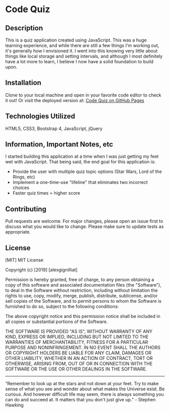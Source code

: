 # Code Quiz

## Description

This is a quiz application created using JavaScript. This was a huge learning experience, and while there are still a few things I'm working out, it's generally how I envisioned it. I went into this knowing very little about things like local storage and setting intervals, and although I most definitely have a lot more to learn, I believe I now have a solid foundation to build upon.


## Installation

Clone to your local machine and open in your favorite code editor to check it out! Or visit the deployed version at: [Code Quiz on GitHub Pages]()

## Technologies Utilized

HTML5, CSS3, Bootstrap 4, JavaScript, jQuery

## Information, Important Notes, etc

I started building this application at a time when I was just getting my feet wet with JavaScript. That being said, the end goal for this application is:

- Provide the user with multiple quiz topic options (Star Wars, Lord of the Rings, etc)
- Implement a one-time-use "lifeline" that eliminates two incorrect choices
- Faster quiz times = higher score 

## Contributing

Pull requests are welcome. For major changes, please open an issue first to discuss what you would like to change.
Please make sure to update tests as appropriate.

## License

[MIT]
MIT License

Copyright (c) [2019] [alexgignilliat]

Permission is hereby granted, free of charge, to any person obtaining a copy
of this software and associated documentation files (the "Software"), to deal
in the Software without restriction, including without limitation the rights
to use, copy, modify, merge, publish, distribute, sublicense, and/or sell
copies of the Software, and to permit persons to whom the Software is
furnished to do so, subject to the following conditions:

The above copyright notice and this permission notice shall be included in all
copies or substantial portions of the Software.

THE SOFTWARE IS PROVIDED "AS IS", WITHOUT WARRANTY OF ANY KIND, EXPRESS OR
IMPLIED, INCLUDING BUT NOT LIMITED TO THE WARRANTIES OF MERCHANTABILITY,
FITNESS FOR A PARTICULAR PURPOSE AND NONINFRINGEMENT. IN NO EVENT SHALL THE
AUTHORS OR COPYRIGHT HOLDERS BE LIABLE FOR ANY CLAIM, DAMAGES OR OTHER
LIABILITY, WHETHER IN AN ACTION OF CONTRACT, TORT OR OTHERWISE, ARISING FROM,
OUT OF OR IN CONNECTION WITH THE SOFTWARE OR THE USE OR OTHER DEALINGS IN THE
SOFTWARE.

- - - - -

“Remember to look up at the stars and not down at your feet. Try to make sense of what you see and wonder about what makes the Universe exist. Be curious. And however difficult life may seem, there is always something you can do and succeed at. It matters that you don't just give up."  - Stephen Hawking